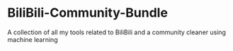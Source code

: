 # BiliBili-Community-Bundle
A collection of all my tools related to BiliBili and a community cleaner using machine learning
